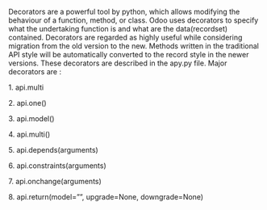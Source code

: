 Decorators are a powerful tool by python, which allows modifying the behaviour of a function, method, or class. Odoo uses decorators to specify what the undertaking function is and what are the data(recordset) contained. Decorators are regarded as highly useful while considering migration from the old version to the new. Methods written in the traditional API style will be automatically converted to the record style in the newer versions. These decorators are described in the apy.py file. Major decorators are :

1. api.multi

2. api.one()

3. api.model()

4. api.multi()

5. api.depends(arguments)

6. api.constraints(arguments)

7. api.onchange(arguments)

8. api.return(model=””, upgrade=None, downgrade=None)